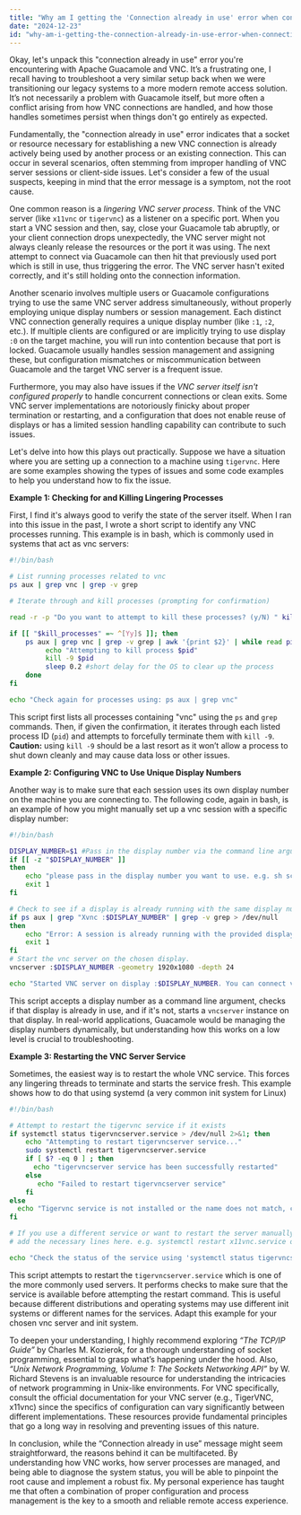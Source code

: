 ```yaml
---
title: "Why am I getting the 'Connection already in use' error when connecting to Apache Guacamole via VNC?"
date: "2024-12-23"
id: "why-am-i-getting-the-connection-already-in-use-error-when-connecting-to-apache-guacamole-via-vnc"
---
```


Okay, let's unpack this "connection already in use" error you're encountering with Apache Guacamole and VNC. It’s a frustrating one, I recall having to troubleshoot a very similar setup back when we were transitioning our legacy systems to a more modern remote access solution. It’s not necessarily a problem with Guacamole itself, but more often a conflict arising from how VNC connections are handled, and how those handles sometimes persist when things don't go entirely as expected.

Fundamentally, the "connection already in use" error indicates that a socket or resource necessary for establishing a new VNC connection is already actively being used by another process or an existing connection. This can occur in several scenarios, often stemming from improper handling of VNC server sessions or client-side issues. Let's consider a few of the usual suspects, keeping in mind that the error message is a symptom, not the root cause.

One common reason is a *lingering VNC server process*. Think of the VNC server (like `x11vnc` or `tigervnc`) as a listener on a specific port. When you start a VNC session and then, say, close your Guacamole tab abruptly, or your client connection drops unexpectedly, the VNC server might not always cleanly release the resources or the port it was using. The next attempt to connect via Guacamole can then hit that previously used port which is still in use, thus triggering the error. The VNC server hasn't exited correctly, and it's still holding onto the connection information.

Another scenario involves multiple users or Guacamole configurations trying to use the same VNC server address simultaneously, without properly employing unique display numbers or session management. Each distinct VNC connection generally requires a unique display number (like `:1`, `:2`, etc.). If multiple clients are configured or are implicitly trying to use display `:0` on the target machine, you will run into contention because that port is locked. Guacamole usually handles session management and assigning these, but configuration mismatches or miscommunication between Guacamole and the target VNC server is a frequent issue.

Furthermore, you may also have issues if the *VNC server itself isn't configured properly* to handle concurrent connections or clean exits. Some VNC server implementations are notoriously finicky about proper termination or restarting, and a configuration that does not enable reuse of displays or has a limited session handling capability can contribute to such issues.

Let's delve into how this plays out practically. Suppose we have a situation where you are setting up a connection to a machine using `tigervnc`. Here are some examples showing the types of issues and some code examples to help you understand how to fix the issue.

**Example 1: Checking for and Killing Lingering Processes**

First, I find it's always good to verify the state of the server itself. When I ran into this issue in the past, I wrote a short script to identify any VNC processes running. This example is in bash, which is commonly used in systems that act as vnc servers:

```bash
#!/bin/bash

# List running processes related to vnc
ps aux | grep vnc | grep -v grep

# Iterate through and kill processes (prompting for confirmation)

read -r -p "Do you want to attempt to kill these processes? (y/N) " kill_processes

if [[ "$kill_processes" =~ ^[Yy]$ ]]; then
    ps aux | grep vnc | grep -v grep | awk '{print $2}' | while read pid; do
         echo "Attempting to kill process $pid"
         kill -9 $pid
         sleep 0.2 #short delay for the OS to clear up the process
    done
fi

echo "Check again for processes using: ps aux | grep vnc"
```
This script first lists all processes containing "vnc" using the `ps` and `grep` commands. Then, if given the confirmation, it iterates through each listed process ID (`pid`) and attempts to forcefully terminate them with `kill -9`. **Caution:** using `kill -9` should be a last resort as it won’t allow a process to shut down cleanly and may cause data loss or other issues.

**Example 2: Configuring VNC to Use Unique Display Numbers**

Another way is to make sure that each session uses its own display number on the machine you are connecting to. The following code, again in bash, is an example of how you might manually set up a vnc session with a specific display number:

```bash
#!/bin/bash

DISPLAY_NUMBER=$1 #Pass in the display number via the command line argument
if [[ -z "$DISPLAY_NUMBER" ]]
then
    echo "please pass in the display number you want to use. e.g. sh script 1"
    exit 1
fi

# Check to see if a display is already running with the same display number
if ps aux | grep "Xvnc :$DISPLAY_NUMBER" | grep -v grep > /dev/null
then
    echo "Error: A session is already running with the provided display number: $DISPLAY_NUMBER"
    exit 1
fi
# Start the vnc server on the chosen display.
vncserver :$DISPLAY_NUMBER -geometry 1920x1080 -depth 24

echo "Started VNC server on display :$DISPLAY_NUMBER. You can connect via port 590$DISPLAY_NUMBER"
```
This script accepts a display number as a command line argument, checks if that display is already in use, and if it's not, starts a `vncserver` instance on that display. In real-world applications, Guacamole would be managing the display numbers dynamically, but understanding how this works on a low level is crucial to troubleshooting.

**Example 3: Restarting the VNC Server Service**

Sometimes, the easiest way is to restart the whole VNC service. This forces any lingering threads to terminate and starts the service fresh. This example shows how to do that using systemd (a very common init system for Linux)

```bash
#!/bin/bash

# Attempt to restart the tigervnc service if it exists
if systemctl status tigervncserver.service > /dev/null 2>&1; then
    echo "Attempting to restart tigervncserver service..."
    sudo systemctl restart tigervncserver.service
    if [ $? -eq 0 ] ; then
      echo "tigervncserver service has been successfully restarted"
    else
       echo "Failed to restart tigervncserver service"
    fi
else
  echo "Tigervnc service is not installed or the name does not match, cannot restart."
fi

# If you use a different service or want to restart the server manually
# add the necessary lines here. e.g. systemctl restart x11vnc.service or killall Xvnc followed by a server start command.

echo "Check the status of the service using 'systemctl status tigervncserver.service' or equivalent for another vnc server"

```

This script attempts to restart the `tigervncserver.service` which is one of the more commonly used servers. It performs checks to make sure that the service is available before attempting the restart command. This is useful because different distributions and operating systems may use different init systems or different names for the services. Adapt this example for your chosen vnc server and init system.

To deepen your understanding, I highly recommend exploring *“The TCP/IP Guide”* by Charles M. Kozierok, for a thorough understanding of socket programming, essential to grasp what’s happening under the hood. Also, *“Unix Network Programming, Volume 1: The Sockets Networking API”* by W. Richard Stevens is an invaluable resource for understanding the intricacies of network programming in Unix-like environments. For VNC specifically, consult the official documentation for your VNC server (e.g., TigerVNC, x11vnc) since the specifics of configuration can vary significantly between different implementations. These resources provide fundamental principles that go a long way in resolving and preventing issues of this nature.

In conclusion, while the “Connection already in use” message might seem straightforward, the reasons behind it can be multifaceted. By understanding how VNC works, how server processes are managed, and being able to diagnose the system status, you will be able to pinpoint the root cause and implement a robust fix. My personal experience has taught me that often a combination of proper configuration and process management is the key to a smooth and reliable remote access experience.
